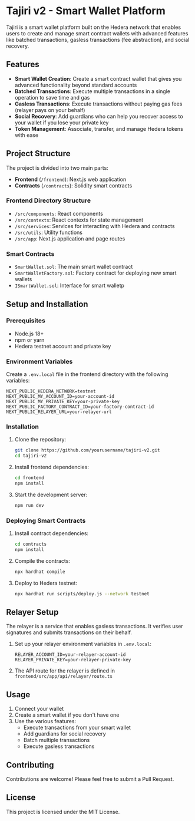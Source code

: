 # Tajiri v2 - Smart Wallet Platform

Tajiri is a smart wallet platform built on the Hedera network that enables users to create and manage smart contract wallets with advanced features like batched transactions, gasless transactions (fee abstraction), and social recovery.

## Features

- **Smart Wallet Creation**: Create a smart contract wallet that gives you advanced functionality beyond standard accounts
- **Batched Transactions**: Execute multiple transactions in a single operation to save time and gas
- **Gasless Transactions**: Execute transactions without paying gas fees (relayer pays on your behalf)
- **Social Recovery**: Add guardians who can help you recover access to your wallet if you lose your private key
- **Token Management**: Associate, transfer, and manage Hedera tokens with ease

## Project Structure

The project is divided into two main parts:

- **Frontend** (`/frontend`): Next.js web application
- **Contracts** (`/contracts`): Solidity smart contracts

### Frontend Directory Structure

- `/src/components`: React components
- `/src/contexts`: React contexts for state management
- `/src/services`: Services for interacting with Hedera and contracts
- `/src/utils`: Utility functions
- `/src/app`: Next.js application and page routes

### Smart Contracts

- `SmartWallet.sol`: The main smart wallet contract
- `SmartWalletFactory.sol`: Factory contract for deploying new smart wallets
- `ISmartWallet.sol`: Interface for smart walletp

## Setup and Installation

### Prerequisites

- Node.js 18+
- npm or yarn
- Hedera testnet account and private key

### Environment Variables

Create a `.env.local` file in the frontend directory with the following variables:

```
NEXT_PUBLIC_HEDERA_NETWORK=testnet
NEXT_PUBLIC_MY_ACCOUNT_ID=your-account-id
NEXT_PUBLIC_MY_PRIVATE_KEY=your-private-key
NEXT_PUBLIC_FACTORY_CONTRACT_ID=your-factory-contract-id
NEXT_PUBLIC_RELAYER_URL=your-relayer-url
```

### Installation

1. Clone the repository:
   ```bash
   git clone https://github.com/yourusername/tajiri-v2.git
   cd tajiri-v2
   ```

2. Install frontend dependencies:
   ```bash
   cd frontend
   npm install
   ```

3. Start the development server:
   ```bash
   npm run dev
   ```

### Deploying Smart Contracts

1. Install contract dependencies:
   ```bash
   cd contracts
   npm install
   ```

2. Compile the contracts:
   ```bash
   npx hardhat compile
   ```

3. Deploy to Hedera testnet:
   ```bash
   npx hardhat run scripts/deploy.js --network testnet
   ```

## Relayer Setup

The relayer is a service that enables gasless transactions. It verifies user signatures and submits transactions on their behalf.

1. Set up your relayer environment variables in `.env.local`:
   ```
   RELAYER_ACCOUNT_ID=your-relayer-account-id
   RELAYER_PRIVATE_KEY=your-relayer-private-key
   ```

2. The API route for the relayer is defined in `frontend/src/app/api/relayer/route.ts`

## Usage

1. Connect your wallet
2. Create a smart wallet if you don't have one
3. Use the various features:
   - Execute transactions from your smart wallet
   - Add guardians for social recovery
   - Batch multiple transactions
   - Execute gasless transactions

## Contributing

Contributions are welcome! Please feel free to submit a Pull Request.

## License

This project is licensed under the MIT License.
